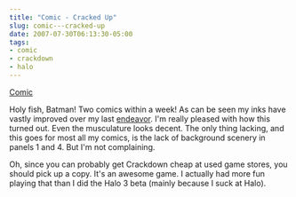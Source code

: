 ```yaml
---
title: "Comic - Cracked Up"
slug: comic---cracked-up
date: 2007-07-30T06:13:30-05:00
tags:
- comic
- crackdown
- halo
---
```

[Comic](http://digitaldouble.smackjeeves.com/comics/197437/)

Holy fish, Batman! Two comics within a week! As can be seen my inks have vastly improved over my last [endeavor](http://digitaldouble.smackjeeves.com/comics/196367/). I'm really pleased with how this turned out. Even the musculature looks decent. The only thing lacking, and this goes for most all my comics, is the lack of background scenery in panels 1 and 4. But I'm not complaining.

Oh, since you can probably get Crackdown cheap at used game stores, you should pick up a copy. It's an awesome game. I actually had more fun playing that than I did the Halo 3 beta (mainly because I suck at Halo).
